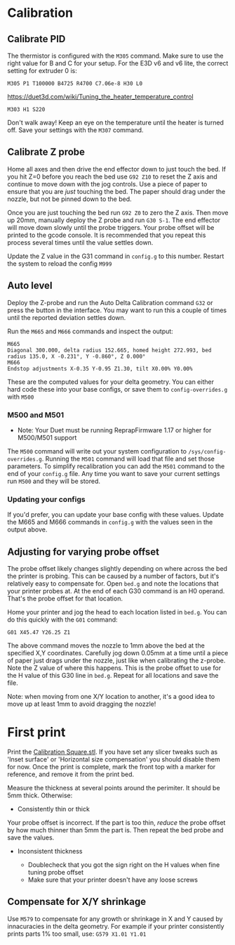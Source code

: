# Calibration

## Calibrate PID

The thermistor is configured with the `M305` command.  Make sure to use the right value for B and C for your setup.  For the E3D v6 and v6 lite, the correct setting for extruder 0 is:

```M305 P1 T100000 B4725 R4700 C7.06e-8 H30 L0```

https://duet3d.com/wiki/Tuning_the_heater_temperature_control

```M303 H1 S220```

Don't walk away!  Keep an eye on the temperature until the heater is turned off.  Save your settings with the `M307` command.

## Calibrate Z probe
Home all axes and then drive the end effector down to just touch the bed.  If you hit Z=0 before you reach the bed use `G92 Z10` to reset the Z axis and continue to move down with the jog controls.  Use a piece of paper to ensure that you are *just* touching the bed.  The paper should drag under the nozzle, but not be pinned down to the bed.

Once you are just touching the bed run `G92 Z0` to zero the Z axis.  Then move up 20mm, manually deploy the Z probe and run `G30 S-1`.  The end effector will move down slowly until the probe triggers.  Your probe offset will be printed to the gcode console.  It is recommended that you repeat this process several times until the value settles down.

Update the Z value in the G31 command in `config.g` to this number.  Restart the system to reload the config `M999`

## Auto level

Deploy the Z-probe and run the Auto Delta Calibration command `G32` or press the button in the interface.  You may want to run this a couple of times until the reported deviation settles down.

Run the `M665` and `M666` commands and inspect the output:

```
M665
Diagonal 300.000, delta radius 152.665, homed height 272.993, bed radius 135.0, X -0.231°, Y -0.860°, Z 0.000°
M666
Endstop adjustments X-0.35 Y-0.95 Z1.30, tilt X0.00% Y0.00%
```

These are the computed values for your delta geometry. You can either hard code these into your base configs, or save them to `config-overrides.g` with `M500`

### M500 and M501

* Note: Your Duet must be running ReprapFirmware 1.17 or higher for M500/M501 support

The `M500` command will write out your system configuration to `/sys/config-overrides.g`.  Running the `M501` command will load that file and set those parameters.  To simplify recalibration you can add the `M501` command to the end of your `config.g` file.  Any time you want to save your current settings run `M500` and they will be stored.

### Updating your configs

If you'd prefer, you can update your base config with these values.  Update the M665 and M666 commands in `config.g` with the values seen in the output above.

## Adjusting for varying probe offset

The probe offset likely changes slightly depending on where across the bed the printer is probing.  This can be caused by a number of factors, but it's relatively easy to compensate for.  Open `bed.g` and note the locations that your printer probes at.  At the end of each G30 command is an H0 operand.  That's the probe offset for that location.

Home your printer and jog the head to each location listed in `bed.g`.  You can do this quickly with the `G01` command:

```G01 X45.47 Y26.25 Z1```

The above command moves the nozzle to 1mm above the bed at the specified X,Y coordinates.  Carefully jog down 0.05mm at a time until a piece of paper just drags under the nozzle, just like when calibrating the z-probe.  Note the Z value of where this happens.  This is the probe offset to use for the H value of this G30 line in `bed.g`.  Repeat for all locations and save the file.

Note: when moving from one X/Y location to another, it's a good idea to move up at least 1mm to avoid dragging the nozzle!

# First print

Print the [Calibration Square.stl](stl/Calibration%20Square.stl).  If you have set any slicer tweaks such as 'Inset surface' or 'Horizontal size compensation' you should disable them for now.  Once the print is complete, mark the front top with a marker for reference, and remove it from the print bed.

Measure the thickness at several points around the perimiter.  It should be 5mm thick.  Otherwise:

  * Consistently thin or thick
  
  Your probe offset is incorrect.  If the part is too thin, *reduce* the probe offset by how much thinner than 5mm the part is.  Then repeat the bed probe and save the values.
  
  * Inconsistent thickness
  
    * Doublecheck that you got the sign right on the H values when fine tuning probe offset
    * Make sure that your printer doesn't have any loose screws


## Compensate for X/Y shrinkage

Use `M579` to compensate for any growth or shrinkage in X and Y caused by innacuracies in the delta geometry.  For example if your printer consistently prints parts 1% too small, use: `G579 X1.01 Y1.01`
